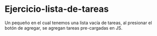 # Ejercicio-lista-de-tareas
Un pequeño en el cual tenemos una lista vacía de tareas, al presionar el botón de agregar, se agregan tareas pre-cargadas en JS.
